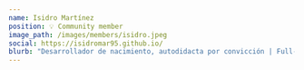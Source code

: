 ```yaml
---
name: Isidro Martínez
position: 💡 Community member
image_path: /images/members/isidro.jpeg
social: https://isidromar95.github.io/
blurb: "Desarrollador de nacimiento, autodidacta por convicción | Full-Stack Developer ⚡️| Stack Laravel+Vue 🌐 | Que JS los acompañe 🤙🏾"
---
```

